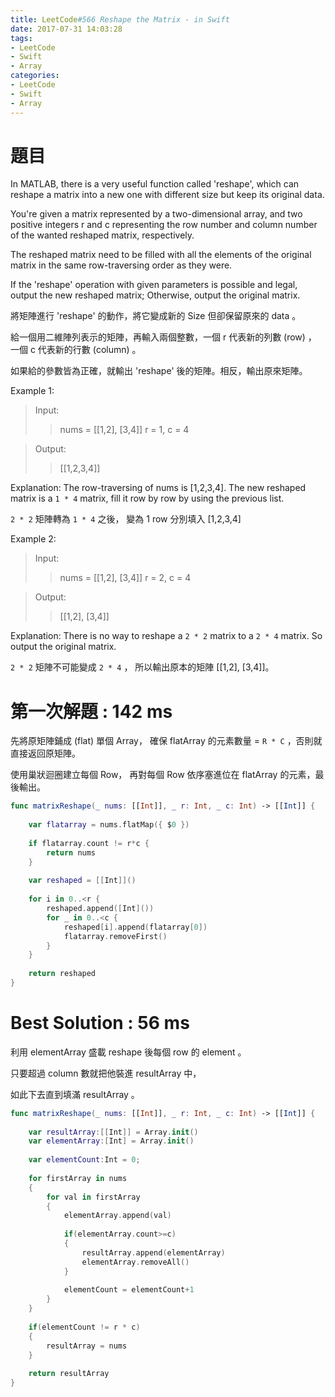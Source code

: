 ```yaml
---
title: LeetCode#566 Reshape the Matrix - in Swift
date: 2017-07-31 14:03:28
tags:
- LeetCode
- Swift
- Array
categories: 
- LeetCode
- Swift
- Array
---
```


# 題目
In MATLAB, there is a very useful function called 'reshape', which can reshape a matrix into a new one with different size but keep its original data.
 
You're given a matrix represented by a two-dimensional array, and two positive integers r and c representing the row number and column number of the wanted reshaped matrix, respectively.
 
The reshaped matrix need to be filled with all the elements of the original matrix in the same row-traversing order as they were.
 
If the 'reshape' operation with given parameters is possible and legal, output the new reshaped matrix; Otherwise, output the original matrix.

將矩陣進行 'reshape' 的動作，將它變成新的 Size 但卻保留原來的 data 。
 
給一個用二維陣列表示的矩陣，再輸入兩個整數，一個 r 代表新的列數 (row) ， 一個 c 代表新的行數 (column) 。
 
如果給的參數皆為正確，就輸出 'reshape' 後的矩陣。相反，輸出原來矩陣。

Example 1:
> Input:
>> nums =
 [[1,2],
 [3,4]]
 r = 1, c = 4


> Output:
>> [[1,2,3,4]]

Explanation:
 The row-traversing of nums is [1,2,3,4]. The new reshaped matrix is a `1 * 4` matrix, fill it row by row by using the previous list.
 
 `2 * 2` 矩陣轉為 `1 * 4` 之後， 變為 1 row 分別填入 [1,2,3,4]


Example 2:
> Input:
>> nums =
 [[1,2],
 [3,4]]
 r = 2, c = 4

> Output:
>> [[1,2],
 [3,4]]

Explanation:
 There is no way to reshape a `2 * 2` matrix to a `2 * 4` matrix. So output the original matrix.

`2 * 2` 矩陣不可能變成 `2 * 4` ， 所以輸出原本的矩陣 [[1,2], [3,4]]。


# 第一次解題 : 142 ms

先將原矩陣鋪成 (flat) 單個 Array， 確保 flatArray 的元素數量 = `R * C` ，否則就直接返回原矩陣。
 
使用巢狀迴圈建立每個 Row， 再對每個 Row 依序塞進位在 flatArray 的元素，最後輸出。

``` swift
func matrixReshape(_ nums: [[Int]], _ r: Int, _ c: Int) -> [[Int]] {
    
    var flatarray = nums.flatMap({ $0 })
    
    if flatarray.count != r*c {
        return nums
    }
    
    var reshaped = [[Int]]()
    
    for i in 0..<r {
        reshaped.append([Int]())
        for _ in 0..<c {
            reshaped[i].append(flatarray[0])
            flatarray.removeFirst()
        }
    }
    
    return reshaped
}
```


# Best Solution : 56 ms 
 
利用 elementArray 盛載 reshape 後每個 row 的 element 。
 
只要超過 column 數就把他裝進 resultArray 中，
 
如此下去直到填滿 resultArray 。

``` swift
func matrixReshape(_ nums: [[Int]], _ r: Int, _ c: Int) -> [[Int]] {
    
    var resultArray:[[Int]] = Array.init()
    var elementArray:[Int] = Array.init()
    
    var elementCount:Int = 0;
    
    for firstArray in nums
    {
        for val in firstArray
        {
            elementArray.append(val)
            
            if(elementArray.count>=c)
            {
                resultArray.append(elementArray)
                elementArray.removeAll()
            }
            
            elementCount = elementCount+1
        }
    }
    
    if(elementCount != r * c)
    {
        resultArray = nums
    }
    
    return resultArray
}
```


